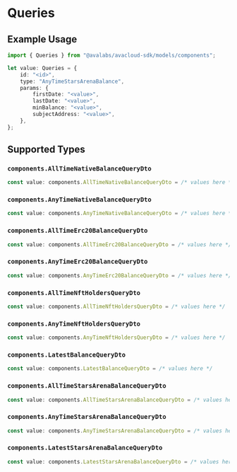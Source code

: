# Queries

## Example Usage

```typescript
import { Queries } from "@avalabs/avacloud-sdk/models/components";

let value: Queries = {
    id: "<id>",
    type: "AnyTimeStarsArenaBalance",
    params: {
        firstDate: "<value>",
        lastDate: "<value>",
        minBalance: "<value>",
        subjectAddress: "<value>",
    },
};
```

## Supported Types

### `components.AllTimeNativeBalanceQueryDto`

```typescript
const value: components.AllTimeNativeBalanceQueryDto = /* values here */
```

### `components.AnyTimeNativeBalanceQueryDto`

```typescript
const value: components.AnyTimeNativeBalanceQueryDto = /* values here */
```

### `components.AllTimeErc20BalanceQueryDto`

```typescript
const value: components.AllTimeErc20BalanceQueryDto = /* values here */
```

### `components.AnyTimeErc20BalanceQueryDto`

```typescript
const value: components.AnyTimeErc20BalanceQueryDto = /* values here */
```

### `components.AllTimeNftHoldersQueryDto`

```typescript
const value: components.AllTimeNftHoldersQueryDto = /* values here */
```

### `components.AnyTimeNftHoldersQueryDto`

```typescript
const value: components.AnyTimeNftHoldersQueryDto = /* values here */
```

### `components.LatestBalanceQueryDto`

```typescript
const value: components.LatestBalanceQueryDto = /* values here */
```

### `components.AllTimeStarsArenaBalanceQueryDto`

```typescript
const value: components.AllTimeStarsArenaBalanceQueryDto = /* values here */
```

### `components.AnyTimeStarsArenaBalanceQueryDto`

```typescript
const value: components.AnyTimeStarsArenaBalanceQueryDto = /* values here */
```

### `components.LatestStarsArenaBalanceQueryDto`

```typescript
const value: components.LatestStarsArenaBalanceQueryDto = /* values here */
```

